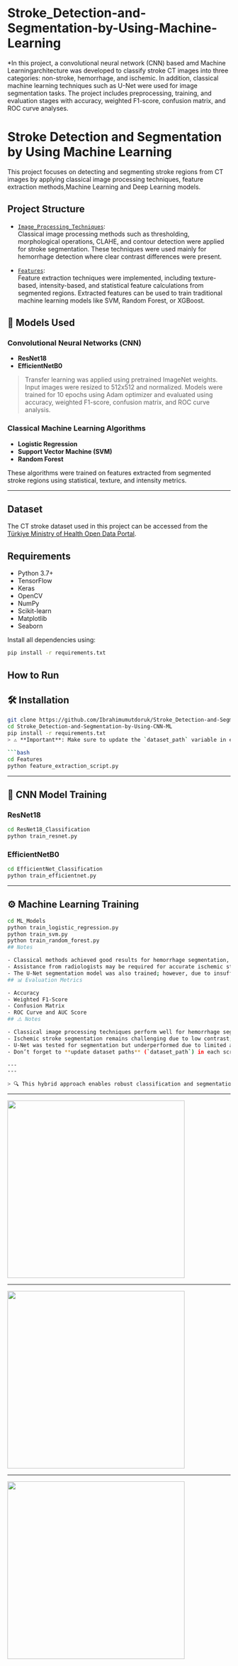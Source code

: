 # Stroke_Detection-and-Segmentation-by-Using-Machine-Learning

*In this project, a convolutional neural network (CNN) based amd Machine Learningarchitecture was developed to classify stroke CT images into three categories: non-stroke, hemorrhage, and ischemic. In addition, classical machine learning techniques such as U-Net were used for image segmentation tasks. The project includes preprocessing, training, and evaluation stages with accuracy, weighted F1-score, confusion matrix, and ROC curve analyses. 
# Stroke Detection and Segmentation by Using Machine Learning

This project focuses on detecting and segmenting stroke regions from CT images by applying classical image processing techniques, feature extraction methods,Machine Learning  and Deep Learning models.

## Project Structure

- [`Image_Processing_Techniques`](https://github.com/Ibrahimumutdoruk/Stroke_Detection-and-Segmntation-by-Using-Machine-Learning/tree/main/Image_Processing_Techniques):  
  Classical image processing methods such as thresholding, morphological operations, CLAHE, and contour detection were applied for stroke segmentation. These techniques were used mainly for hemorrhage detection where clear contrast differences were present.

- [`Features`](https://github.com/Ibrahimumutdoruk/Stroke_Detection-and-Segmntation-by-Using-Machine-Learning/tree/main/Features):  
  Feature extraction techniques were implemented, including texture-based, intensity-based, and statistical feature calculations from segmented regions. Extracted features can be used to train traditional machine learning models like SVM, Random Forest, or XGBoost.

## 🧠 Models Used

### Convolutional Neural Networks (CNN)
- **ResNet18**
- **EfficientNetB0**

> Transfer learning was applied using pretrained ImageNet weights. Input images were resized to 512x512 and normalized. Models were trained for 10 epochs using Adam optimizer and evaluated using accuracy, weighted F1-score, confusion matrix, and ROC curve analysis.

### Classical Machine Learning Algorithms
- **Logistic Regression**
- **Support Vector Machine (SVM)**
- **Random Forest**

These algorithms were trained on features extracted from segmented stroke regions using statistical, texture, and intensity metrics.

---

## Dataset

The CT stroke dataset used in this project can be accessed from the [Türkiye Ministry of Health Open Data Portal](https://acikveri.saglik.gov.tr/Home/DataSets?categoryId=10).

## Requirements

- Python 3.7+
- TensorFlow
- Keras
- OpenCV
- NumPy
- Scikit-learn
- Matplotlib
- Seaborn

Install all dependencies using:

```bash
pip install -r requirements.txt
```

## How to Run

## 🛠 Installation

```bash
git clone https://github.com/Ibrahimumutdoruk/Stroke_Detection-and-Segmentation-by-Using-CNN-ML.git
cd Stroke_Detection-and-Segmentation-by-Using-CNN-ML
pip install -r requirements.txt
> ⚠️ **Important**: Make sure to update the `dataset_path` variable in each script before execution.

```bash
cd Features
python feature_extraction_script.py
```

---

## 🧠 CNN Model Training

### ResNet18
```bash
cd ResNet18_Classification
python train_resnet.py
```

### EfficientNetB0
```bash
cd EfficientNet_Classification
python train_efficientnet.py
```

---

## ⚙️ Machine Learning Training

```bash
cd ML_Models
python train_logistic_regression.py
python train_svm.py
python train_random_forest.py
## Notes

- Classical methods achieved good results for hemorrhage segmentation, but ischemic stroke segmentation remains challenging due to low contrast differences.
- Assistance from radiologists may be required for accurate ischemic stroke segmentation.
- The U-Net segmentation model was also trained; however, due to insufficient data, it did not achieve high performance. It can be further developed for better results.
## 📊 Evaluation Metrics

- Accuracy  
- Weighted F1-Score  
- Confusion Matrix  
- ROC Curve and AUC Score
## ⚠️ Notes

- Classical image processing techniques perform well for hemorrhage segmentation due to high contrast.
- Ischemic stroke segmentation remains challenging due to low contrast; expert support may be needed.
- U-Net was tested for segmentation but underperformed due to limited annotated data.
- Don’t forget to **update dataset paths** (`dataset_path`) in each script before running.

---
---

> 🔍 This hybrid approach enables robust classification and segmentation of medical images for stroke diagnosis.
```
---

<img src="https://github.com/user-attachments/assets/af8ff316-8495-40a0-83c5-a9347939d367" width="400">
<hr>

<img src="https://github.com/user-attachments/assets/b45eef24-f6ac-4d90-be6f-317cbf5235c5" width="400">
<hr>

<img src="https://github.com/user-attachments/assets/f74d9a3e-07dd-411d-b814-6813ddfb9989" width="400">

